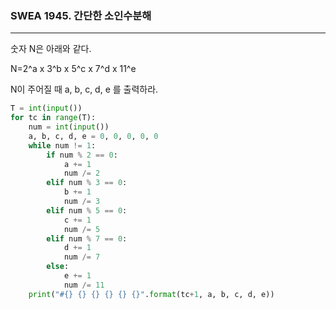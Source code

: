 ### SWEA 1945. 간단한 소인수분해

---

숫자 N은 아래와 같다.

N=2^a x 3^b x 5^c x 7^d x 11^e

N이 주어질 때 a, b, c, d, e 를 출력하라.

```python
T = int(input())
for tc in range(T):
    num = int(input())
    a, b, c, d, e = 0, 0, 0, 0, 0
    while num != 1:
        if num % 2 == 0:
            a += 1
            num /= 2
        elif num % 3 == 0:
            b += 1
            num /= 3
        elif num % 5 == 0:
            c += 1
            num /= 5
        elif num % 7 == 0:
            d += 1
            num /= 7
        else:
            e += 1
            num /= 11
    print("#{} {} {} {} {} {}".format(tc+1, a, b, c, d, e))
```

